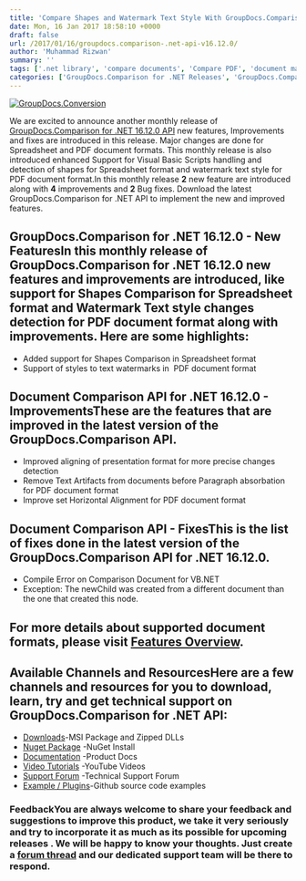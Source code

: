 ```yaml
---
title: 'Compare Shapes and Watermark Text Style With GroupDocs.Comparison for .NET API v16.12.0'
date: Mon, 16 Jan 2017 18:58:10 +0000
draft: false
url: /2017/01/16/groupdocs.comparison-.net-api-v16.12.0/
author: 'Muhammad Rizwan'
summary: ''
tags: ['.net library', 'compare documents', 'Compare PDF', 'document management', 'GroupDocs Comparison', 'Shapes', 'Spreadsheet Comparison', 'Text', 'Text Style', 'Watermark']
categories: ['GroupDocs.Comparison for .NET Releases', 'GroupDocs.Comparison Product Family']
---
```


[![GroupDocs.Conversion](https://blog.groupdocs.com/wp-content/uploads/sites/4/2016/11/groupdocs-comparison-net.png)](https://www.groupdocs.com/products/comparison/net)

We are excited to announce another monthly release of [GroupDocs.Comparison for .NET 16.12.0 API](http://www.groupdocs.com/products/comparison/net "Document Comparison API ") new features, Improvements and fixes are introduced in this release. Major changes are done for Spreadsheet and PDF document formats. This monthly release is also introduced enhanced Support for Visual Basic Scripts handling and detection of shapes for Spreadsheet format and watermark text style for PDF document format.In this monthly release **2** new feature are introduced along with **4** improvements and **2** Bug fixes. Download the latest GroupDocs.Comparison for .NET API to implement the new and improved features.

## GroupDocs.Comparison for .NET 16.12.0 - New FeaturesIn this monthly release of **GroupDocs.Comparison for .NET 16.12.0** new features and improvements are introduced, like support for Shapes Comparison for Spreadsheet format and Watermark Text style changes detection for PDF document format along with improvements. Here are some highlights:

*   Added support for Shapes Comparison in Spreadsheet format
*   Support of styles to text watermarks in  PDF document format

## Document Comparison API for .NET 16.12.0 - ImprovementsThese are the features that are improved in the latest version of the **GroupDocs.Comparison API**.

*   Improved aligning of presentation format for more precise changes detection
*   Remove Text Artifacts from documents before Paragraph absorbation for PDF document format
*   Improve set Horizontal Alignment for PDF document format

## Document Comparison API - FixesThis is the list of fixes done in the latest version of the **GroupDocs.Comparison API for .NET 16.12.0.**

*   Compile Error on Comparison Document for VB.NET
*   Exception: The newChild was created from a different document than the one that created this node.

## For more details about supported document formats, please visit [Features Overview](http://groupdocs.com/docs/display/comparisonnet/Features+Overview).

## Available Channels and ResourcesHere are a few channels and resources for you to download, learn, try and get technical support on **GroupDocs.Comparison for .NET API**:

*   [Downloads](http://downloads.groupdocs.com/comparison/net "Dwonloads;")\-MSI Package and Zipped DLLs
*   [Nuget Package](https://www.nuget.org/packages/groupdocs-comparison-dotnet/ "GroupDocs.Comparison for .NET NuGet") -NuGet Install
*   [Documentation](http://groupdocs.com/docs/display/comparisonnet/Home "Product Documentation") -Product Docs
*   [Video Tutorials](https://www.youtube.com/playlist?list=PLp-A5JSk_O76uvyS_WPOZm28eG-KRKiYy "GroupDocs.Comparison for .NET Videos") -YouTube Videos
*   [Support Forum](http://www.groupdocs.com/Community/forums/groupdocs.comparison-product-family/9/showforum.aspx "GroupDocs.Comparison for .NET Forum") -Technical Support Forum
*   [Example / Plugins](https://github.com/groupdocs-comparison/GroupDocs.Comparison-for-.NET "GroupDocs.Comparison for .NET Github")\-Github source code examples

### FeedbackYou are always welcome to share your feedback and suggestions to improve this product, we take it very seriously and try to incorporate it as much as its possible for upcoming releases . We will be happy to know your thoughts. Just create a [forum thread](http://www.groupdocs.com/Community/forums/groupdocs.comparison-product-family/9/showforum.aspx) and our dedicated support team will be there to respond.




